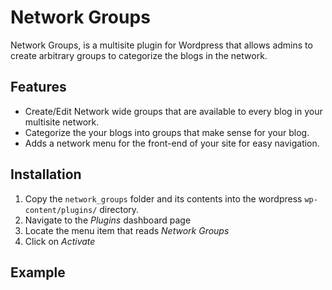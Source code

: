 # Network Groups

Network Groups, is a multisite plugin for Wordpress that allows admins to create arbitrary groups to categorize the blogs in the network.

## Features

- Create/Edit Network wide groups that are available to every blog in your multisite network.
- Categorize the your blogs into groups that make sense for your blog.
- Adds a network menu for the front-end of your site for easy navigation.

## Installation

1. Copy the `network_groups` folder and its contents into the wordpress `wp-content/plugins/` directory.
2. Navigate to the *Plugins* dashboard page
3. Locate the menu item that reads *Network Groups*
4. Click on *Activate*

## Example